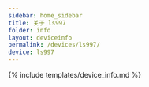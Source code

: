 ```yaml
---
sidebar: home_sidebar
title: 关于 ls997
folder: info
layout: deviceinfo
permalink: /devices/ls997/
device: ls997
---
```

{% include templates/device_info.md %}
